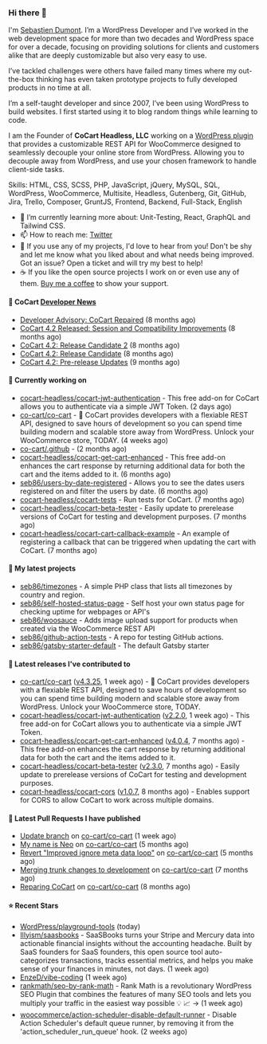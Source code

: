 ### Hi there 👋

I'm [Sebastien Dumont](https://sebastiendumont.com/). I’m a WordPress Developer and I’ve worked in the web development space for more than two decades and WordPress space for over a decade, focusing on providing solutions for clients and customers alike that are deeply customizable but also very easy to use.

I’ve tackled challenges were others have failed many times where my out-the-box thinking has even taken prototype projects to fully developed products in no time at all.

I’m a self-taught developer and since 2007, I’ve been using WordPress to build websites. I first started using it to blog random things while learning to code.

I am the Founder of **CoCart Headless, LLC** working on a [WordPress plugin](https://wordpress.org/plugins/cart-rest-api-for-woocommerce/) that provides a customizable REST API for WooCommerce designed to seamlessly decouple your online store from WordPress. Allowing you to decouple away from WordPress, and use your chosen framework to handle client-side tasks.

Skills: HTML, CSS, SCSS, PHP, JavaScript, jQuery, MySQL, SQL, WordPress, WooCommerce, Multisite, Headless, Gutenberg, Git, GitHub, Jira, Trello, Composer, GruntJS, Frontend, Backend, Full-Stack, English

* 🌱 I’m currently learning more about: Unit-Testing, React, GraphQL and Tailwind CSS.
* 📫 How to reach me: [Twitter](https://twitter.com/sebd86)
* 💬 If you use any of my projects, I'd love to hear from you! Don't be shy and let me know what you liked about and what needs being improved. Got an issue? Open a ticket and will try my best to help!
* ☕ If you like the open source projects I work on or even use any of them. [Buy me a coffee](https://www.buymeacoffee.com/sebastien) to show your support.

#### 🛒 CoCart [Developer News](https://cocart.dev)

- [Developer Advisory: CoCart Repaired](https://cocart.dev/developer-advisory-cocart-repaired/) (8 months ago)
- [CoCart 4.2 Released: Session and Compatibility Improvements](https://cocart.dev/cocart-4-2-released-session-and-compatibility-improvements/) (8 months ago)
- [CoCart 4.2: Release Candidate 2](https://cocart.dev/cocart-4-2-release-candidate-2/) (8 months ago)
- [CoCart 4.2: Release Candidate](https://cocart.dev/cocart-4-2-release-candidate/) (8 months ago)
- [CoCart 4.2: Pre-release Updates](https://cocart.dev/cocart-4-2-pre-release-updates/) (9 months ago)

#### 👷 Currently working on

- [cocart-headless/cocart-jwt-authentication](https://github.com/cocart-headless/cocart-jwt-authentication) - This free add-on for CoCart allows you to authenticate via a simple JWT Token. (2 days ago)
- [co-cart/co-cart](https://github.com/co-cart/co-cart) - 🛒 CoCart provides developers with a flexiable REST API, designed to save hours of development so you can spend time building modern and scalable store away from WordPress. Unlock your WooCommerce store, TODAY. (4 weeks ago)
- [co-cart/.github](https://github.com/co-cart/.github) -  (2 months ago)
- [cocart-headless/cocart-get-cart-enhanced](https://github.com/cocart-headless/cocart-get-cart-enhanced) - This free add-on enhances the cart response by returning additional data for both the cart and the items added to it. (6 months ago)
- [seb86/users-by-date-registered](https://github.com/seb86/users-by-date-registered) - Allows you to see the dates users registered on and filter the users by date. (6 months ago)
- [cocart-headless/cocart-tests](https://github.com/cocart-headless/cocart-tests) - Run tests for CoCart. (7 months ago)
- [cocart-headless/cocart-beta-tester](https://github.com/cocart-headless/cocart-beta-tester) - Easily update to prerelease versions of CoCart for testing and development purposes. (7 months ago)
- [cocart-headless/cocart-cart-callback-example](https://github.com/cocart-headless/cocart-cart-callback-example) - An example of registering a callback that can be triggered when updating the cart with CoCart. (7 months ago)

#### 🌱 My latest projects

- [seb86/timezones](https://github.com/seb86/timezones) - A simple PHP class that lists all timezones by country and region.
- [seb86/self-hosted-status-page](https://github.com/seb86/self-hosted-status-page) - Self host your own status page for checking uptime for webpages or API&#39;s
- [seb86/woosauce](https://github.com/seb86/woosauce) - Adds image upload support for products when created via the WooCommerce REST API
- [seb86/github-action-tests](https://github.com/seb86/github-action-tests) - A repo for testing GitHub actions.
- [seb86/gatsby-starter-default](https://github.com/seb86/gatsby-starter-default) - The default Gatsby starter

#### 🔭 Latest releases I've contributed to

- [co-cart/co-cart](https://github.com/co-cart/co-cart) ([v4.3.25](https://github.com/co-cart/co-cart/releases/tag/v4.3.25), 1 week ago) - 🛒 CoCart provides developers with a flexiable REST API, designed to save hours of development so you can spend time building modern and scalable store away from WordPress. Unlock your WooCommerce store, TODAY.
- [cocart-headless/cocart-jwt-authentication](https://github.com/cocart-headless/cocart-jwt-authentication) ([v2.2.0](https://github.com/cocart-headless/cocart-jwt-authentication/releases/tag/v2.2.0), 1 week ago) - This free add-on for CoCart allows you to authenticate via a simple JWT Token.
- [cocart-headless/cocart-get-cart-enhanced](https://github.com/cocart-headless/cocart-get-cart-enhanced) ([v4.0.4](https://github.com/cocart-headless/cocart-get-cart-enhanced/releases/tag/v4.0.4), 7 months ago) - This free add-on enhances the cart response by returning additional data for both the cart and the items added to it.
- [cocart-headless/cocart-beta-tester](https://github.com/cocart-headless/cocart-beta-tester) ([v2.3.0](https://github.com/cocart-headless/cocart-beta-tester/releases/tag/v2.3.0), 7 months ago) - Easily update to prerelease versions of CoCart for testing and development purposes.
- [cocart-headless/cocart-cors](https://github.com/cocart-headless/cocart-cors) ([v1.0.7](https://github.com/cocart-headless/cocart-cors/releases/tag/v1.0.7), 8 months ago) - Enables support for CORS to allow CoCart to work across multiple domains.

#### 🔨 Latest Pull Requests I have published

- [Update branch](https://github.com/co-cart/co-cart/pull/507) on [co-cart/co-cart](https://github.com/co-cart/co-cart) (1 week ago)
- [My name is Neo](https://github.com/co-cart/co-cart/pull/451) on [co-cart/co-cart](https://github.com/co-cart/co-cart) (5 months ago)
- [Revert &#34;Improved ignore meta data loop&#34;](https://github.com/co-cart/co-cart/pull/445) on [co-cart/co-cart](https://github.com/co-cart/co-cart) (5 months ago)
- [Merging trunk changes to development](https://github.com/co-cart/co-cart/pull/436) on [co-cart/co-cart](https://github.com/co-cart/co-cart) (7 months ago)
- [Reparing CoCart](https://github.com/co-cart/co-cart/pull/428) on [co-cart/co-cart](https://github.com/co-cart/co-cart) (8 months ago)

#### ⭐ Recent Stars

- [WordPress/playground-tools](https://github.com/WordPress/playground-tools) (today)
- [Illyism/saasbooks](https://github.com/Illyism/saasbooks) - SaaSBooks turns your Stripe and Mercury data into actionable financial insights without the accounting headache. Built by SaaS founders for SaaS founders, this open source tool auto-categorizes transactions, tracks essential metrics, and helps you make sense of your finances in minutes, not days. (1 week ago)
- [EnzeD/vibe-coding](https://github.com/EnzeD/vibe-coding) (1 week ago)
- [rankmath/seo-by-rank-math](https://github.com/rankmath/seo-by-rank-math) - Rank Math is a revolutionary WordPress SEO Plugin that combines the features of many SEO tools and lets you multiply your traffic in the easiest way possible :bulb: :chart_with_upwards_trend: → (1 week ago)
- [woocommerce/action-scheduler-disable-default-runner](https://github.com/woocommerce/action-scheduler-disable-default-runner) - Disable Action Scheduler&#39;s default queue runner, by removing it from the &#39;action_scheduler_run_queue&#39; hook. (2 weeks ago)
